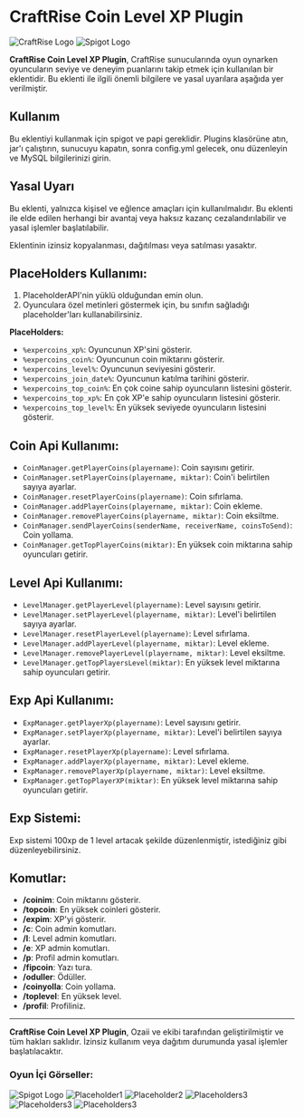 # CraftRise Coin Level XP Plugin

![CraftRise Logo](https://www.speedrun.com/static/game/kdkzwpgd/cover.png?v=85a7caf)
![Spigot Logo](https://static.spigotmc.org/img/spigot-og.png)

**CraftRise Coin Level XP Plugin**, CraftRise sunucularında oyun oynarken oyuncuların seviye ve deneyim puanlarını takip etmek için kullanılan bir eklentidir. Bu eklenti ile ilgili önemli bilgilere ve yasal uyarılara aşağıda yer verilmiştir.

## Kullanım

Bu eklentiyi kullanmak için spigot ve papi gereklidir. Plugins klasörüne atın, jar'ı çalıştırın, sunucuyu kapatın, sonra config.yml gelecek, onu düzenleyin ve MySQL bilgilerinizi girin.

## Yasal Uyarı

Bu eklenti, yalnızca kişisel ve eğlence amaçları için kullanılmalıdır. Bu eklenti ile elde edilen herhangi bir avantaj veya haksız kazanç cezalandırılabilir ve yasal işlemler başlatılabilir.

Eklentinin izinsiz kopyalanması, dağıtılması veya satılması yasaktır.

## PlaceHolders Kullanımı:

1. PlaceholderAPI'nin yüklü olduğundan emin olun.
2. Oyunculara özel metinleri göstermek için, bu sınıfın sağladığı placeholder'ları kullanabilirsiniz.

**PlaceHolders:**
- `%expercoins_xp%`: Oyuncunun XP'sini gösterir.
- `%expercoins_coin%`: Oyuncunun coin miktarını gösterir.
- `%expercoins_level%`: Oyuncunun seviyesini gösterir.
- `%expercoins_join_date%`: Oyuncunun katılma tarihini gösterir.
- `%expercoins_top_coin%`: En çok coine sahip oyuncuların listesini gösterir.
- `%expercoins_top_xp%`: En çok XP'e sahip oyuncuların listesini gösterir.
- `%expercoins_top_level%`: En yüksek seviyede oyuncuların listesini gösterir.

## Coin Api Kullanımı:

- `CoinManager.getPlayerCoins(playername)`: Coin sayısını getirir.
- `CoinManager.setPlayerCoins(playername, miktar)`: Coin'i belirtilen sayıya ayarlar.
- `CoinManager.resetPlayerCoins(playername)`: Coin sıfırlama.
- `CoinManager.addPlayerCoins(playername, miktar)`: Coin ekleme.
- `CoinManager.removePlayerCoins(playername, miktar)`: Coin eksiltme.
- `CoinManager.sendPlayerCoins(senderName, receiverName, coinsToSend)`: Coin yollama.
- `CoinManager.getTopPlayerCoins(miktar)`: En yüksek coin miktarına sahip oyuncuları getirir.

## Level Api Kullanımı:

- `LevelManager.getPlayerLevel(playername)`: Level sayısını getirir.
- `LevelManager.setPlayerLevel(playername, miktar)`: Level'i belirtilen sayıya ayarlar.
- `LevelManager.resetPlayerLevel(playername)`: Level sıfırlama.
- `LevelManager.addPlayerLevel(playername, miktar)`: Level ekleme.
- `LevelManager.removePlayerLevel(playername, miktar)`: Level eksiltme.
- `LevelManager.getTopPlayersLevel(miktar)`: En yüksek level miktarına sahip oyuncuları getirir.

## Exp Api Kullanımı:

- `ExpManager.getPlayerXp(playername)`: Level sayısını getirir.
- `ExpManager.setPlayerXp(playername, miktar)`: Level'i belirtilen sayıya ayarlar.
- `ExpManager.resetPlayerXp(playername)`: Level sıfırlama.
- `ExpManager.addPlayerXp(playername, miktar)`: Level ekleme.
- `ExpManager.removePlayerXp(playername, miktar)`: Level eksiltme.
- `ExpManager.getTopPlayerXP(miktar)`: En yüksek level miktarına sahip oyuncuları getirir.

## Exp Sistemi:

Exp sistemi 100xp de 1 level artacak şekilde düzenlenmiştir, istediğiniz gibi düzenleyebilirsiniz.

## Komutlar:

- **/coinim**: Coin miktarını gösterir.
- **/topcoin**: En yüksek coinleri gösterir.
- **/expim**: XP'yi gösterir.
- **/c**: Coin admin komutları.
- **/l**: Level admin komutları.
- **/e**: XP admin komutları.
- **/p**: Profil admin komutları.
- **/fipcoin**: Yazı tura.
- **/oduller**: Ödüller.
- **/coinyolla**: Coin yollama.
- **/toplevel**: En yüksek level.
- **/profil**: Profiliniz.

---

**CraftRise Coin Level XP Plugin**, Ozaii ve ekibi tarafından geliştirilmiştir ve tüm hakları saklıdır. İzinsiz kullanım veya dağıtım durumunda yasal işlemler başlatılacaktır.

### Oyun İçi Görseller:

![Spigot Logo](https://cdn.discordapp.com/attachments/1198742427251523666/1202951639783178250/image.png?ex=65cf5304&is=65bcde04&hm=1b358f64db83ec6f1f213f5abefcc91b1be8d73925a83b2635cff28b9d92d83c&)
![Placeholder1](https://cdn.discordapp.com/attachments/1198742427251523666/1202953112193867876/image.png?ex=65cf5463&is=65bcdf63&hm=56dd63f41d87af656e13afdd8f9c5a31eb7aa234932d0f4a36814517b4085cba&)
![Placeholder2](https://cdn.discordapp.com/attachments/1198742427251523666/1202953167302565908/image.png?ex=65cf5470&is=65bcdf70&hm=0b07134eadca926fb7a9d8827d304743dbb449e0d4d85c0050e544c21f22ba89&)
![Placeholders3](https://cdn.discordapp.com/attachments/1198742427251523666/1202953250865815572/image.png?ex=65cf5484&is=65bcdf84&hm=326c58655a7af97cd10bdb46c01ef8f6fdc939500c311acb614f20574b7f1974&)
![Placeholders3](https://cdn.discordapp.com/attachments/1198742427251523666/1202953329831845948/image.png?ex=65cf5497&is=65bcdf97&hm=94f4059b4817bfcef8ca609462926580e8d224639630c8091351a1df4ff1f250&)
![Placeholders3](https://cdn.discordapp.com/attachments/1198742427251523666/1202953423293644810/image.png?ex=65cf54ad&is=65bcdfad&hm=6c7a6d7d396bfb72ff644c109c9e965395cb3e2983f5efa9a8afc1378bd81ca6&)
